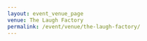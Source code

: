 ```yaml
---
layout: event_venue_page
venue: The Laugh Factory
permalink: /event/venue/the-laugh-factory/
---
```


